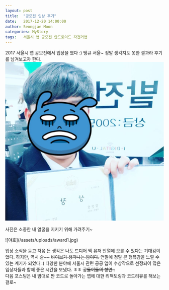 ```yaml
---
layout: post
title:  "공모전 입상 후기"
date:   2017-12-20 14:00:00
author: Seongjae Moon
categories: MyStory
tags:   서울시 앱 공모전 안드로이드 자전거앱
---
```


2017 서울시 앱 공모전에서 입상을 했다 :) 땡큐 서울~ 정말 생각지도 못한 결과라 후기를 남겨보고자 한다.
![야호](/assets/uploads/award2.jpg)
<p style = "text-aligh : center;">사진은 소중한 내 얼굴을 지키기 위해 가려주기~</p>
![야호](/assets/uploads/award1.jpg)

입상 소식을 듣고 처음 든 생각은 나도 드디어 맥 유저 반열에 오를 수 있다는 기대감이었다. 하지만, 역시 술~~ ~~바이브가 생각나는 밤이다.~~
연말에 정말 큰 행복감을 느낄 수 있는 계기가 되었다 :)  다양한 분야에 서울시 관련 공공 앱이 수상작으로 선정되어 많은 입상자들과 함께 좋은 시간을 보냈다. ㅎㅎ ~~공돌이들의 향연..~~   
다음 포스팅은 내 맘대로 짠 코드로 돌아가는 앱에 대한 리팩토링과 코드리뷰를 해보는걸로~
